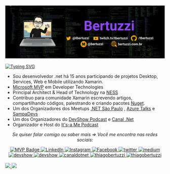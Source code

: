 <p align="center">
 <a href="https://www.brunobrito.net.br">
    <img src="https://github.com/TBertuzzi/tbertuzzi/blob/master/resources/bertuzziGit.png?raw=true" alt="Blog" />
  </a>
</p>

[![Typing SVG](https://readme-typing-svg.herokuapp.com?color=58a6ff&lines=Fala+galera!+%E2%9C%8C;Eu+Sou+Thiago+Bertuzzi!+%F0%9F%A7%91%F0%9F%8F%BB%E2%80%8D%F0%9F%92%BB;Mobile+and+Software+Architect+%F0%9F%A7%91%F0%9F%8F%BB%E2%80%8D%F0%9F%92%BB;Head+of+Technology++na+NESS+%F0%9F%92%BC;Muito+Prazer!++%F0%9F%98%89)](https://git.io/typing-svg)

* Sou desenvolvedor .net há 15 anos participando de projetos Desktop, Services, Web e Mobile utilizando Xamarin. 
* [Microsoft MVP](https://mvp.microsoft.com/pt-br/PublicProfile/5003242?fullName=Thiago%20Bertuzzi) em Developer Technologies
* Principal Architect & Head of Technology na [NESS](https://www.ness.com.br/)
* Contribuo para comunidade Xamarin escrevendo artigos, compartilhando códigos, palestrando e criando pacotes [Nuget](https://www.nuget.org/profiles/Bertuzzi).
* Um dos Organizadores dos Meetups [.NET São Paulo](https://www.meetup.com/pt-BR/dotnet-Sao-Paulo/) , [Azure Talks](https://www.meetup.com/pt-BR/azure-talks/) e [SampaDevs](https://www.meetup.com/pt-BR/SampaDevs/)
* Um dos Organizadores do [DevShow Podcast](https://devshow.com.br/) e [Canal .Net](https://www.youtube.com/canaldotnet)
* Organizador e Host do [It's-a Me Podcast](https://anchor.fm/thiago-bertuzzi)



<div align="center">

<i>Se quiser falar comigo ou saber mais => Você me encontra nas redes sociais:</i><br>

<a href="https://mvp.microsoft.com/pt-br/mvp/Thiago%20Bertuzzi-5003242" target="_blank">
	<img src="https://img.shields.io/badge/-MVP%20Profile-blue?style=flat-square&logo=Microsoft&logoColor=white" alt="MVP Badge">
</a>

<a href="https://www.linkedin.com/in/thiago-bertuzzi-74ab2a21/" target="_blank">
	<img src="https://img.shields.io/badge/LinkedIn-%230077B5.svg?&style=flat-square&logo=linkedin&logoColor=white" alt="LinkedIn">
</a>

<a href="https://www.instagram.com/bertuzzi" target="_blank">
	<img src="https://img.shields.io/badge/Instagram-%23E4405F.svg?&style=flat-square&logo=instagram&logoColor=white" alt="Instagram">
</a>

<a href="https://www.facebook.com/thiago.bertuzzi" target="_blank">
	<img src="https://img.shields.io/badge/Facebook-%231877F2.svg?&style=flat-square&logo=facebook&logoColor=white" alt="Facebook">
</a>

<a href="https://twitter.com/tbertuzzi" target="_blank">
	<img src="https://img.shields.io/badge/twitter-blue?&style=flat-square&logo=twitter&logoColor=white" alt="twitter">
</a>

<a href="https://medium.com/@bertuzzi" target="_blank">
	<img src="https://img.shields.io/badge/medium-black?&style=flat-square&logo=medium&logoColor=white" alt="medium">
</a>

<a href="https://anchor.fm/thiago-bertuzzi/" target="_blank">
	<img src="https://img.shields.io/badge/It's--a%20Me%20Podcast-37af4a?style=flat-square&labelColor=37af4a&logo=spotify&logoColor=white" alt="devshow">
</a>

<a href="https://devshow.com.br/" target="_blank">
	<img src="https://img.shields.io/badge/-DevShow&nbsp;Podcast-37af4a?style=flat-square&labelColor=37af4a&logo=spotify&logoColor=white" alt="devshow">
</a>

<a href="https://www.youtube.com/canaldotnet" target="_blank">
	<img src="https://img.shields.io/badge/canalnet-red?&style=flat-square&logo=youtube&logoColor=white" alt="canaldotnet">
</a>

<a href="https://www.youtube.com/thiagobertuzzi" target="_blank">
	<img src="https://img.shields.io/badge/thiagobertuzzi-red?&style=flat-square&logo=youtube&logoColor=white" alt="thiagobertuzzi">
</a>

<a href="https://www.twitch.tv/tbertuzzi" target="_blank">
	<img src="https://img.shields.io/badge/tbertuzzi-purple?&style=flat-square&logo=twitch&logoColor=white" alt="thiagobertuzzi">
</a>


</div>
<br/>


 <div>
  <a href="https://github.com/tbertuzzi">
  <img height="180em" src="https://github-readme-stats.vercel.app/api?username=tbertuzzi&show_icons=true&theme=algolia&include_all_commits=true&count_private=true"/>
  <img height="180em" src="https://github-readme-stats.vercel.app/api/top-langs/?username=tbertuzzi&layout=compact&langs_count=10&theme=algolia"/>
</div>

